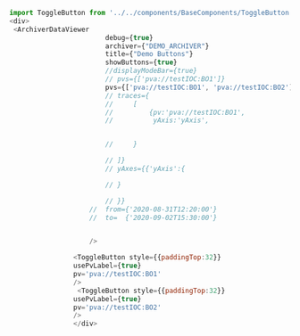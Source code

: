 
```js
import ToggleButton from '../../components/BaseComponents/ToggleButton.js';
<div>
 <ArchiverDataViewer
                        debug={true}
                        archiver={"DEMO_ARCHIVER"}
                        title={"Demo Buttons"}
                        showButtons={true}
                        //displayModeBar={true}
                        // pvs={['pva://testIOC:BO1']}
                        pvs={['pva://testIOC:BO1', 'pva://testIOC:BO2']}
                        // traces={
                        //     [
                        //         {pv:'pva://testIOC:BO1',
                        //          yAxis:'yAxis',


                        //     }

                        // ]}
                        // yAxes={{'yAxis':{

                        // }

                        // }}
                    //  from={'2020-08-31T12:20:00'}
                    //  to=  {'2020-09-02T15:30:00'}


                    />

                <ToggleButton style={{paddingTop:32}}
                usePvLabel={true}
                pv='pva://testIOC:BO1'
                />
                 <ToggleButton style={{paddingTop:32}}
                usePvLabel={true}
                pv='pva://testIOC:BO2'
                />
                </div>
```


<!-- 

The `useMongoDbWatch` hook returns all the data on the initial read and after subsequent updates to the data in the database.

|  Property |Type |Default | Description |
|:-:|:-|
|dbURL|string|| The dbURL string format is : <br/><br/>mongodb://**`host`**:**`databaseName`**:**`collectionName`**:Parameters:**`Parameters`**<br/><br/>**`host`**: Is name of the environment variable defined in your .env or docker-compose yaml file file and corresponds to hostname or ip and port of the mongoDB replica set, eg. `LOADSAVE_DATABASE`<br/><br/>**`databaseName`**: Is the internal MongoDB database name<br/><br/>**`collectionName`**: Is the MongoDB collection name<br/><br/>**`Parameters`**: is a JSON object that defines the MongoDB `find` query parameters<br/><br/>
The dBURL for example, to connect to the  LOAD_SAVE database example and read and watch the data that is not marked deleted is:<br/>
`mongodb://LOADSAVE_DATABASE:testIOCSystems:testIOC_DATA:Parameters:{"query":{"beam_setup.Status":{"$ne":"Delete"}}}`

The object that is returned has a default structure with the following properties:
```js static
{
    data: null,
    writeAccess:false,
    initialized:false,
    dbURL:props.dbURL
  }
```
|  Property |Type |Default | Description |
|:-:|:-|
|data|any|null| The db watch's returned data
|initialized|bool|false| true when valid data has return from the database
|writeAccess|bool|false| true when the user has write access to the database
|dbURL|string|| The dbURL .




useMongoDbWatch example:

```js static
import useMongoDbWatch from 'path to SystemComponents/database/MongoDB/useMongoDbWatch'
const dbObject=useMongoDbWatch(
    {
        dbURL:'mongodb://LOADSAVE_DATABASE:testIOCSystems:testIOC_DATA:Parameters:{"query":{"beam_setup.Status":{"$ne":"Delete"}}}'
    });
const {data}=dbObject;
const {writeAccess}=dbObject;
const {initialized}=dbObject;
...
``` -->
